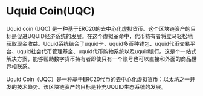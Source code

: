 # 

# Uquid Coin(UQC)

Uquid coin (UQC) 是一种基于ERC20的去中心化虚拟货币。这个区块链资产的目标是促进UQUID经济系统的发展。在这个虚拟革命中，代币持有者将立马轻松地获取现金收益。Uquid系统结合了uquid卡、uquid多币种钱包、uquid代币交易平台、uquid社会代币管理基金、uquid代币购物系统以及uquid银行。这是个一站式解决方案，能够帮助数字货币持有者即使只有一个账号也可以直接和外面的商品世界相联系。

Uquid Coin（UQC）是一种基于ERC20代币的去中心化虚拟货币；以太坊之一开发的技术趋势。该区块链资产的目标是补充UQUID生态系统的发展。

